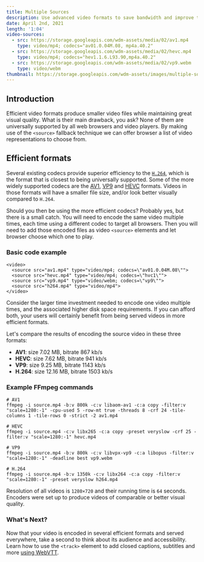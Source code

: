 ```yaml
---
title: Multiple Sources
description: Use advanced video formats to save bandwidth and improve the visual quality of your videos and let the browser choose between them.
date: April 2nd, 2021
length: '1:04'
video-sources:
  - src: https://storage.googleapis.com/wdm-assets/media/02/av1.mp4
    type: video/mp4; codecs="av01.0.04M.08, mp4a.40.2"
  - src: https://storage.googleapis.com/wdm-assets/media/02/hevc.mp4
    type: video/mp4; codecs="hev1.1.6.L93.90,mp4a.40.2"
  - src: https://storage.googleapis.com/wdm-assets/media/02/vp9.webm
    type: video/webm
thumbnail: https://storage.googleapis.com/wdm-assets/images/multiple-sources.png
---
```


## Introduction

Efficient video formats produce smaller video files while maintaining great visual quality. What is their main drawback, you ask? None of them are universally supported by all web browsers and video players. By making use of the `<source>` fallback technique we can offer browser a list of video representations to choose from.

## Efficient formats

Several existing codecs provide superior efficiency to the [`H.264`](https://caniuse.com/mpeg4), which is the format that is closest to being universally supported. Some of the more widely supported codecs are the [AV1](https://caniuse.com/av1), [VP9](https://caniuse.com/webm) and [HEVC](https://caniuse.com/hevc) formats. Videos in those formats will have a smaller file size, and/or look better visually compared to `H.264`.

Should you then be using the more efficient codecs? Probably yes, but there is a small catch. You will need to encode the same video multiple times, each time using a different codec to target all browsers. Then you will need to add those encoded files as video `<source>` elements and let browser choose which one to play.

### Basic code example

```
<video>
  <source src="av1.mp4" type="video/mp4; codecs=\"av01.0.04M.08\"">
  <source src="hevc.mp4" type="video/mp4; codecs=\"hvc1\"">
  <source src="vp9.mp4" type="video/webm; codecs=\"vp9\"">
  <source src="h264.mp4" type="video/mp4">
</video>
```

Consider the larger time investment needed to encode one video multiple times, and the associated higher disk space requirements. If you can afford both, your users will certainly benefit from being served videos in more efficient formats.

Let's compare the results of encoding the source video in these three formats:

* **AV1**: size 7.02 MB, bitrate 867 kb/s
* **HEVC**: size 7.62 MB, bitrate 941 kb/s
* **VP9**: size 9.25 MB, bitrate 1143 kb/s
* **H.264**: size 12.16 MB, bitrate 1503 kb/s

### Example FFmpeg commands

```
# AV1
ffmpeg -i source.mp4 -b:v 800k -c:v libaom-av1 -c:a copy -filter:v "scale=1280:-1" -cpu-used 5 -row-mt true -threads 8 -crf 24 -tile-columns 1 -tile-rows 0 -strict -2 av1.mp4

# HEVC
ffmpeg -i source.mp4 -c:v libx265 -c:a copy -preset veryslow -crf 25 -filter:v "scale=1280:-1" hevc.mp4

# VP9
ffmpeg -i source.mp4 -b:v 800k -c:v libvpx-vp9 -c:a libopus -filter:v "scale=1280:-1" -deadline best vp9.webm

# H.264
ffmpeg -i source.mp4 -b:v 1350k -c:v libx264 -c:a copy -filter:v "scale=1280:-1" -preset veryslow h264.mp4
```

Resolution of all videos is `1280×720` and their running time is `64` seconds. Encoders were set up to produce videos of comparable or better visual quality.

### What's Next?

Now that your video is encoded in several efficient formats and served everywhere, take a second to think about its audience and accessibility. Learn how to use the `<track>` element to add closed captions, subtitles and more [using WebVTT](/using-webvtt/).
